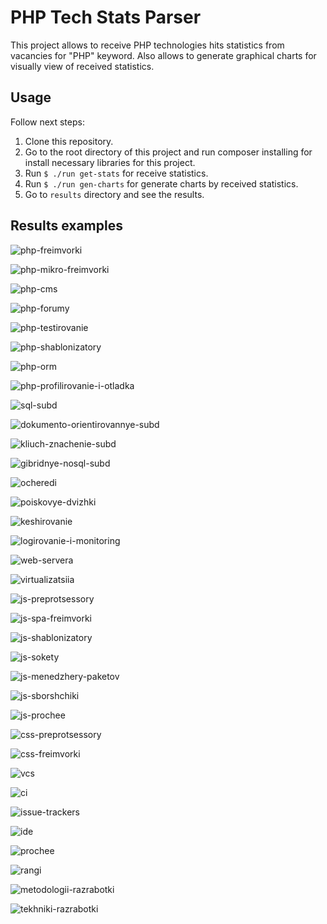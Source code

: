 # PHP Tech Stats Parser

This project allows to receive PHP technologies hits statistics from vacancies for "PHP" keyword.
Also allows to generate graphical charts for visually view of received statistics.

## Usage

Follow next steps:

1. Clone this repository.
1. Go to the root directory of this project and run composer installing for install necessary libraries for this project.
1. Run `$ ./run get-stats` for receive statistics.
1. Run `$ ./run gen-charts` for generate charts by received statistics.
1. Go to `results` directory and see the results.

## Results examples

![php-freimvorki](https://bitbucket.org/atoumus/php_tech_stats_parser/raw/7ad7f7b892736dbcb5a882a27e8e7a6c7550a256/results/charts/examples/1-php-freimvorki.png)

![php-mikro-freimvorki](https://bitbucket.org/atoumus/php_tech_stats_parser/raw/7ad7f7b892736dbcb5a882a27e8e7a6c7550a256/results/charts/examples/2-php-mikro-freimvorki.png)

![php-cms](https://bitbucket.org/atoumus/php_tech_stats_parser/raw/7ad7f7b892736dbcb5a882a27e8e7a6c7550a256/results/charts/examples/3-php-cms.png)

![php-forumy](https://bitbucket.org/atoumus/php_tech_stats_parser/raw/7ad7f7b892736dbcb5a882a27e8e7a6c7550a256/results/charts/examples/4-php-forumy.png)

![php-testirovanie](https://bitbucket.org/atoumus/php_tech_stats_parser/raw/7ad7f7b892736dbcb5a882a27e8e7a6c7550a256/results/charts/examples/5-php-testirovanie.png)

![php-shablonizatory](https://bitbucket.org/atoumus/php_tech_stats_parser/raw/7ad7f7b892736dbcb5a882a27e8e7a6c7550a256/results/charts/examples/6-php-shablonizatory.png)

![php-orm](https://bitbucket.org/atoumus/php_tech_stats_parser/raw/7ad7f7b892736dbcb5a882a27e8e7a6c7550a256/results/charts/examples/7-php-orm.png)

![php-profilirovanie-i-otladka](https://bitbucket.org/atoumus/php_tech_stats_parser/raw/7ad7f7b892736dbcb5a882a27e8e7a6c7550a256/results/charts/examples/9-php-profilirovanie-i-otladka.png)

![sql-subd](https://bitbucket.org/atoumus/php_tech_stats_parser/raw/7ad7f7b892736dbcb5a882a27e8e7a6c7550a256/results/charts/examples/11-sql-subd.png)

![dokumento-orientirovannye-subd](https://bitbucket.org/atoumus/php_tech_stats_parser/raw/7ad7f7b892736dbcb5a882a27e8e7a6c7550a256/results/charts/examples/12-dokumento-orientirovannye-subd.png)

![kliuch-znachenie-subd](https://bitbucket.org/atoumus/php_tech_stats_parser/raw/7ad7f7b892736dbcb5a882a27e8e7a6c7550a256/results/charts/examples/13-kliuch-znachenie-subd.png)

![gibridnye-nosql-subd](https://bitbucket.org/atoumus/php_tech_stats_parser/raw/7ad7f7b892736dbcb5a882a27e8e7a6c7550a256/results/charts/examples/14-gibridnye-nosql-subd.png)

![ocheredi](https://bitbucket.org/atoumus/php_tech_stats_parser/raw/7ad7f7b892736dbcb5a882a27e8e7a6c7550a256/results/charts/examples/15-ocheredi.png)

![poiskovye-dvizhki](https://bitbucket.org/atoumus/php_tech_stats_parser/raw/7ad7f7b892736dbcb5a882a27e8e7a6c7550a256/results/charts/examples/16-poiskovye-dvizhki.png)

![keshirovanie](https://bitbucket.org/atoumus/php_tech_stats_parser/raw/7ad7f7b892736dbcb5a882a27e8e7a6c7550a256/results/charts/examples/17-keshirovanie.png)

![logirovanie-i-monitoring](https://bitbucket.org/atoumus/php_tech_stats_parser/raw/7ad7f7b892736dbcb5a882a27e8e7a6c7550a256/results/charts/examples/18-logirovanie-i-monitoring.png)

![web-servera](https://bitbucket.org/atoumus/php_tech_stats_parser/raw/7ad7f7b892736dbcb5a882a27e8e7a6c7550a256/results/charts/examples/19-web-servera.png)

![virtualizatsiia](https://bitbucket.org/atoumus/php_tech_stats_parser/raw/7ad7f7b892736dbcb5a882a27e8e7a6c7550a256/results/charts/examples/20-virtualizatsiia.png)

![js-preprotsessory](https://bitbucket.org/atoumus/php_tech_stats_parser/raw/7ad7f7b892736dbcb5a882a27e8e7a6c7550a256/results/charts/examples/21-js-preprotsessory.png)

![js-spa-freimvorki](https://bitbucket.org/atoumus/php_tech_stats_parser/raw/7ad7f7b892736dbcb5a882a27e8e7a6c7550a256/results/charts/examples/23-js-spa-freimvorki.png)

![js-shablonizatory](https://bitbucket.org/atoumus/php_tech_stats_parser/raw/7ad7f7b892736dbcb5a882a27e8e7a6c7550a256/results/charts/examples/25-js-shablonizatory.png)

![js-sokety](https://bitbucket.org/atoumus/php_tech_stats_parser/raw/7ad7f7b892736dbcb5a882a27e8e7a6c7550a256/results/charts/examples/26-js-sokety.png)

![js-menedzhery-paketov](https://bitbucket.org/atoumus/php_tech_stats_parser/raw/7ad7f7b892736dbcb5a882a27e8e7a6c7550a256/results/charts/examples/27-js-menedzhery-paketov.png)

![js-sborshchiki](https://bitbucket.org/atoumus/php_tech_stats_parser/raw/7ad7f7b892736dbcb5a882a27e8e7a6c7550a256/results/charts/examples/28-js-sborshchiki.png)

![js-prochee](https://bitbucket.org/atoumus/php_tech_stats_parser/raw/7ad7f7b892736dbcb5a882a27e8e7a6c7550a256/results/charts/examples/29-js-prochee.png)

![css-preprotsessory](https://bitbucket.org/atoumus/php_tech_stats_parser/raw/7ad7f7b892736dbcb5a882a27e8e7a6c7550a256/results/charts/examples/30-css-preprotsessory.png)

![css-freimvorki](https://bitbucket.org/atoumus/php_tech_stats_parser/raw/7ad7f7b892736dbcb5a882a27e8e7a6c7550a256/results/charts/examples/31-css-freimvorki.png)

![vcs](https://bitbucket.org/atoumus/php_tech_stats_parser/raw/7ad7f7b892736dbcb5a882a27e8e7a6c7550a256/results/charts/examples/32-vcs.png)

![ci](https://bitbucket.org/atoumus/php_tech_stats_parser/raw/7ad7f7b892736dbcb5a882a27e8e7a6c7550a256/results/charts/examples/33-ci.png)

![issue-trackers](https://bitbucket.org/atoumus/php_tech_stats_parser/raw/7ad7f7b892736dbcb5a882a27e8e7a6c7550a256/results/charts/examples/34-issue-trackers.png)

![ide](https://bitbucket.org/atoumus/php_tech_stats_parser/raw/7ad7f7b892736dbcb5a882a27e8e7a6c7550a256/results/charts/examples/35-ide.png)

![prochee](https://bitbucket.org/atoumus/php_tech_stats_parser/raw/7ad7f7b892736dbcb5a882a27e8e7a6c7550a256/results/charts/examples/36-prochee.png)

![rangi](https://bitbucket.org/atoumus/php_tech_stats_parser/raw/7ad7f7b892736dbcb5a882a27e8e7a6c7550a256/results/charts/examples/37-rangi.png)

![metodologii-razrabotki](https://bitbucket.org/atoumus/php_tech_stats_parser/raw/7ad7f7b892736dbcb5a882a27e8e7a6c7550a256/results/charts/examples/38-metodologii-razrabotki.png)

![tekhniki-razrabotki](https://bitbucket.org/atoumus/php_tech_stats_parser/raw/7ad7f7b892736dbcb5a882a27e8e7a6c7550a256/results/charts/examples/39-tekhniki-razrabotki.png)
